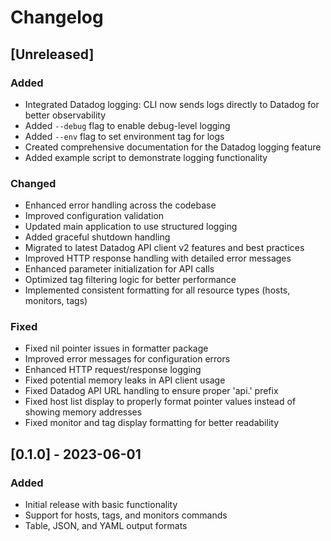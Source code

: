 # Changelog

## [Unreleased]

### Added
- Integrated Datadog logging: CLI now sends logs directly to Datadog for better observability
- Added `--debug` flag to enable debug-level logging
- Added `--env` flag to set environment tag for logs
- Created comprehensive documentation for the Datadog logging feature
- Added example script to demonstrate logging functionality

### Changed
- Enhanced error handling across the codebase
- Improved configuration validation
- Updated main application to use structured logging
- Added graceful shutdown handling
- Migrated to latest Datadog API client v2 features and best practices
- Improved HTTP response handling with detailed error messages
- Enhanced parameter initialization for API calls
- Optimized tag filtering logic for better performance
- Implemented consistent formatting for all resource types (hosts, monitors, tags)

### Fixed
- Fixed nil pointer issues in formatter package
- Improved error messages for configuration errors
- Enhanced HTTP request/response logging
- Fixed potential memory leaks in API client usage
- Fixed Datadog API URL handling to ensure proper 'api.' prefix
- Fixed host list display to properly format pointer values instead of showing memory addresses
- Fixed monitor and tag display formatting for better readability

## [0.1.0] - 2023-06-01

### Added
- Initial release with basic functionality
- Support for hosts, tags, and monitors commands
- Table, JSON, and YAML output formats 